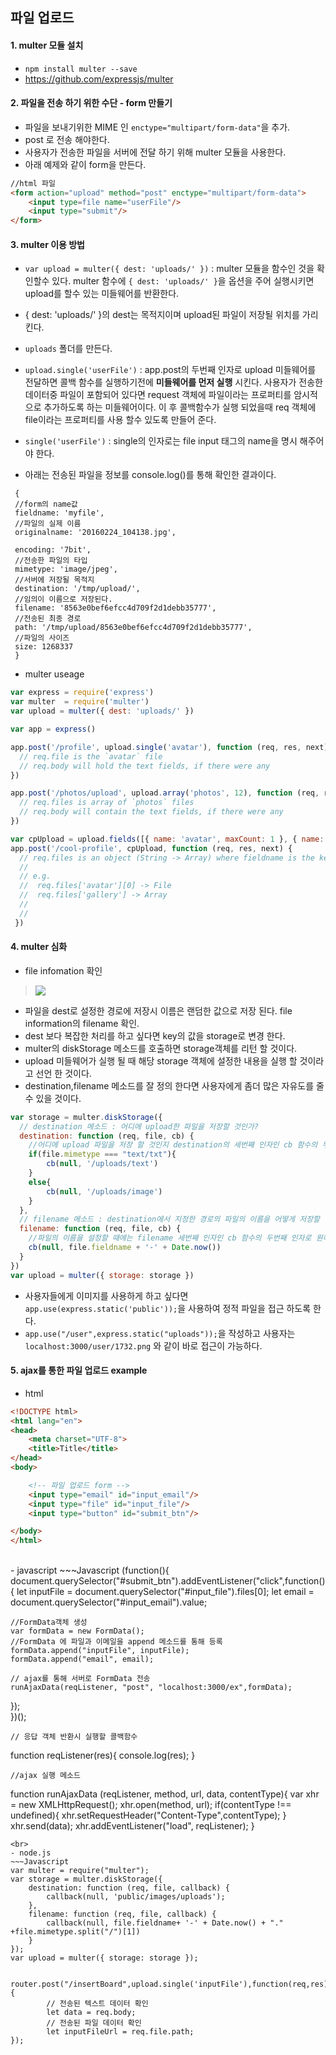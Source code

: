 ## 파일 업로드 

#### 1. multer 모듈 설치
- `npm install multer --save`
- https://github.com/expressjs/multer

#### 2. 파일을 전송 하기 위한 수단 - form 만들기
- 파일을 보내기위한 MIME 인 `enctype="multipart/form-data"`을  추가.
- post 로 전송 해야한다.
- 사용자가 전송한 파일을 서버에 전달 하기 위해  multer 모듈을 사용한다.
- 아래 예제와 같이 form을 만든다.
~~~html
//html 파일
<form action="upload" method="post" enctype="multipart/form-data">
	<input type=file name="userFile"/>
	<input type="submit"/>
</form>
~~~

#### 3. multer 이용 방법
- `var upload = multer({ dest: 'uploads/' })` : multer 모듈을 함수인 것을 확인할수 있다. multer 함수에 `{ dest: 'uploads/' }`을 옵션을 주어 실행시키면 upload를 할수 있는 미들웨어를 반환한다.
- { dest: 'uploads/' }의 dest는 목적지이며 upload된 파일이 저장될 위치를 가리킨다.
- `uploads` 폴더를 만든다.

- `upload.single('userFile')` : app.post의 두번째 인자로 upload 미들웨어를 전달하면 콜백 함수를 실행하기전에 **미들웨어를 먼저 실행** 시킨다. 사용자가 전송한 데이터중 파일이 포함되어 있다면 request 객체에 파일이라는 프로퍼티를 암시적으로 추가하도록 하는 미들웨어이다. 이 후 콜백함수가 실행 되었을때 req 객체에 file이라는 프로퍼티를 사용 할수 있도록 만들어 준다.
- `single('userFile')` : single의 인자로는 file input 태그의 name을 명시 해주어야 한다.

- 아래는 전송된 파일을 정보를 console.log()를 통해 확인한 결과이다.
~~~Son
 { 
 //form의 name값
 fieldname: 'myfile',
 //파일의 실제 이름 
 originalname: '20160224_104138.jpg',
 
 encoding: '7bit',
 //전송한 파일의 타입
 mimetype: 'image/jpeg',
 //서버에 저장될 목적지
 destination: '/tmp/upload/',
 //임의이 이름으로 저장된다.
 filename: '8563e0bef6efcc4d709f2d1debb35777',
 //전송된 최종 경로
 path: '/tmp/upload/8563e0bef6efcc4d709f2d1debb35777',
 //파일의 사이즈
 size: 1268337 
 }
~~~

- multer useage
~~~javascript
var express = require('express')
var multer  = require('multer')
var upload = multer({ dest: 'uploads/' })

var app = express()

app.post('/profile', upload.single('avatar'), function (req, res, next) {
  // req.file is the `avatar` file
  // req.body will hold the text fields, if there were any
})

app.post('/photos/upload', upload.array('photos', 12), function (req, res, next) {
  // req.files is array of `photos` files
  // req.body will contain the text fields, if there were any
})

var cpUpload = upload.fields([{ name: 'avatar', maxCount: 1 }, { name: 'gallery', maxCount: 8 }])
app.post('/cool-profile', cpUpload, function (req, res, next) {
  // req.files is an object (String -> Array) where fieldname is the key, and the value is array of files
  //
  // e.g.
  //  req.files['avatar'][0] -> File
  //  req.files['gallery'] -> Array
  //
  // 
 })
~~~

#### 4. multer 심화
- file infomation 확인
> <img src="../images/multer_file_info.png"/>
- 파일을 dest로 설정한 경로에 저장시 이름은 랜덤한 값으로 저장 된다. file information의 filename 확인.
- dest 보다 복잡한 처리를 하고 싶다면 key의 값을 storage로 변경 한다.
- multer의 diskStorage 메소드를 호출하면 storage객체를 리턴 할 것이다.
- upload 미들웨어가 실행 될 때 해당 storage 객체에 설정한 내용을 실행 할 것이라고 선언 한 것이다.
- destination,filename 메소드를 잘 정의 한다면 사용자에게 좀더 많은 자유도를 줄수 있을 것이다.
~~~javascript
var storage = multer.diskStorage({
  // destination 메소드 : 어디에 upload한 파일을 저장할 것인가?
  destination: function (req, file, cb) {
    //어디에 upload 파일을 저장 할 것인지 destination의 세번째 인자인 cb 함수의 두번째 인자로 경로를 전달해 주면 된다.
    if(file.mimetype === "text/txt"){
    	cb(null, '/uploads/text')
    }
    else{
       	cb(null, '/uploads/image')
    }
  },
  // filename 메소드 : destination에서 지정한 경로의 파일의 이름을 어떻게 저장할 것인가?
  filename: function (req, file, cb) {
    //파일의 이름을 설정할 때에는 filename 세번째 인자인 cb 함수의 두번째 인자로 원하는 이름을 만들어 전달해 주면 된다.
    cb(null, file.fieldname + '-' + Date.now())
  }
})
var upload = multer({ storage: storage })
~~~

- 사용자들에게 이미지를 사용하게 하고 싶다면 `app.use(express.static('public'));`을 사용하여 정적 파일을 접근 하도록 한다.
- `app.use("/user",express.static("uploads"));`을 작성하고 사용자는 `localhost:3000/user/1732.png` 와 같이 바로 접근이 가능하다.

#### 5. ajax를 통한 파일 업로드 example
- html
~~~html
<!DOCTYPE html>
<html lang="en">
<head>
    <meta charset="UTF-8">
    <title>Title</title>
</head>
<body>

    <!-- 파일 업로드 form -->
    <input type="email" id="input_email"/>
    <input type="file" id="input_file"/>
    <input type="button" id="submit_btn"/>

</body>
</html>
~~~
<br>
- javascript
~~~Javascript
(function(){  
  document.querySelector("#submit_btn").addEventListener("click",function(){
	let inputFile = document.querySelector("#input_file").files[0];
    let email = document.querySelector("#input_email").value;
  
    //FormData객체 생성
    var formData = new FormData();
    //FormData 에 파일과 이메일을 append 메소드를 통해 등록
    formData.append("inputFile", inputFile);
    formData.append("email", email);

    // ajax를 통해 서버로 FormData 전송
    runAjaxData(reqListener, "post", "localhost:3000/ex",formData);
   });         
  })();

    // 응답 객체 반환시 실행할 콜백함수
function reqListener(res){
	console.log(res);
}

    //ajax 실행 메소드
function runAjaxData (reqListener, method, url, data, contentType){
	var xhr = new XMLHttpRequest();
    xhr.open(method, url);
     if(contentType !== undefined){
         xhr.setRequestHeader("Content-Type",contentType);
     }
     xhr.send(data);
     xhr.addEventListener("load", reqListener);
}
~~~
<br>
- node.js
~~~Javascript
var multer = require("multer");
var storage = multer.diskStorage({
    destination: function (req, file, callback) {
        callback(null, 'public/images/uploads');
    },
    filename: function (req, file, callback) {
        callback(null, file.fieldname+ '-' + Date.now() + "." +file.mimetype.split("/")[1])
    }
});
var upload = multer({ storage: storage });


router.post("/insertBoard",upload.single('inputFile'),function(req,res){
        // 전송된 텍스트 데이터 확인
        let data = req.body;
        // 전송된 파일 데이터 확인
        let inputFileUrl = req.file.path;
});
~~~
